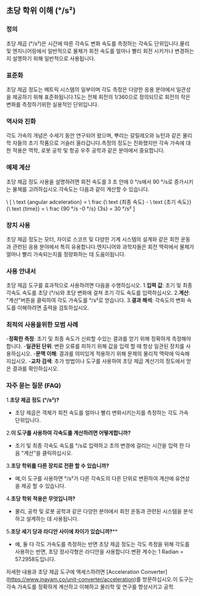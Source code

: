 ## 초당 학위 이해 (°/s²)

### 정의
초당 제곱 (°/s²)은 시간에 따른 각속도 변화 속도를 측정하는 각속도 단위입니다.물리 및 엔지니어링에서 일반적으로 물체가 회전 속도를 얼마나 빨리 회전 시키거나 변경하는지 설명하기 위해 일반적으로 사용됩니다.

### 표준화
초당 제곱 정도는 메트릭 시스템의 일부이며 각도 측정은 다양한 응용 분야에서 일관성을 제공하기 위해 표준화됩니다.1도는 전체 회전의 1/360으로 정의되므로 회전의 작은 변화를 측정하기위한 실용적인 단위입니다.

### 역사와 진화
각도 가속의 개념은 수세기 동안 연구되어 왔으며, 뿌리는 갈릴레오와 뉴턴과 같은 물리학 자들의 초기 작품으로 거슬러 올라갑니다.측정의 정도는 진화했지만 각속 가속에 대한 적용은 역학, 로봇 공학 및 항공 우주 공학과 같은 분야에서 중요합니다.

### 예제 계산
초당 제곱 정도 사용을 설명하려면 회전 속도를 3 초 안에 0 °/s에서 90 °/s로 증가시키는 물체를 고려하십시오.각속도는 다음과 같이 계산할 수 있습니다.

\ [
\ text {angular adceleration} = \ frac {\ text {최종 속도} - \ text {초기 속도}} {\ text {time}} = \ frac {90 °/s -0 °/s} {3s} = 30 °/s²
\]

### 장치 사용
초당 제곱 정도는 모터, 자이로 스코프 및 다양한 기계 시스템의 설계와 같은 회전 운동과 관련된 응용 분야에서 특히 유용합니다.엔지니어와 과학자들은 회전 맥락에서 물체가 얼마나 빨리 가속되는지를 정량화하는 데 도움이됩니다.

### 사용 안내서
초당 제곱 도구를 효과적으로 사용하려면 다음을 수행하십시오.
1.**입력 값**: 초기 및 최종 각속도 속도를 초당 (°/s)와 초당 변화에 걸쳐 초기 각도 속도를 입력하십시오.
2.**계산**: "계산"버튼을 클릭하여 각도 가속도를 °/s²로 얻습니다.
3.**결과 해석**: 각속도의 변화 속도를 이해하려면 출력을 검토하십시오.

### 최적의 사용을위한 모범 사례
-**정확한 측정**: 초기 및 최종 속도가 신뢰할 수있는 결과를 얻기 위해 정확하게 측정해야합니다.
-**일관된 단위**: 변환 오류를 피하기 위해 값을 입력 할 때 항상 일관된 장치를 사용하십시오.
-**문맥 이해**: 결과를 의미있게 적용하기 위해 문제의 물리적 맥락에 익숙해 지십시오.
-**교차 검색**: 추가 방법이나 도구를 사용하여 초당 제곱 계산기의 정도에서 얻은 결과를 확인하십시오.

### 자주 묻는 질문 (FAQ)

1.**초당 제곱 정도 (°/s²)?**
- 초당 제곱은 객체가 회전 속도를 얼마나 빨리 변화시키는지를 측정하는 각도 가속 단위입니다.

2.**이 도구를 사용하여 각속도를 계산하려면 어떻게합니까?**
- 초기 및 최종 각속도 속도를 °/s로 입력하고 초의 변경에 걸리는 시간을 입력 한 다음 "계산"을 클릭하십시오.

3.**초당 학위를 다른 장치로 전환 할 수 있습니까?**
- 예,이 도구를 사용하면 °/s²가 다른 각속도의 다른 단위로 변환하여 계산에 유연성을 제공 할 수 있습니다.

4.**초당 학위 적용은 무엇입니까?**
- 물리, 공학 및 로봇 공학과 같은 다양한 분야에서 회전 운동과 관련된 시스템을 분석하고 설계하는 데 사용됩니다.

5.**초당 세기 당과 라디안 사이에 차이가 있습니까?****
- 예, 둘 다 각도 가속도를 측정하는 반면 초당 제곱 정도는 각도 측정을 위해 각도를 사용하는 반면, 초당 정사각형은 라디안을 사용합니다.변환 계수는 1 Radian = 57.2958도입니다.

자세한 내용과 초당 제곱 도구에 액세스하려면 [Acceleration Converter] (https://www.inayam.co/unit-converter/acceleration)를 방문하십시오.이 도구는 각속 가속도를 정확하게 계산하고 이해하고 물리학 및 연구를 향상시키고 공학.